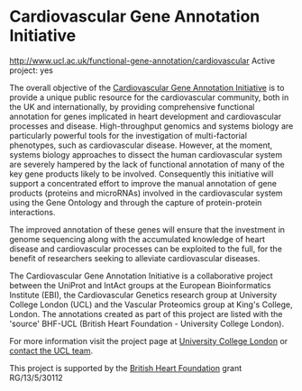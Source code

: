 # Cardiovascular Gene Annotation Initiative
http://www.ucl.ac.uk/functional-gene-annotation/cardiovascular
Active project: 
yes

The overall objective of the [Cardiovascular Gene Annotation Initiative](http://www.ucl.ac.uk/functional-gene-annotation/cardiovascular) is to provide a unique public resource for the cardiovascular community, both in the UK and internationally, by providing comprehensive functional annotation for genes implicated in heart development and cardiovascular processes and disease. High-throughput genomics and systems biology are particularly powerful tools for the investigation of multi-factorial phenotypes, such as cardiovascular disease. However, at the moment, systems biology approaches to dissect the human cardiovascular system are severely hampered by the lack of functional annotation of many of the key gene products likely to be involved. Consequently this initiative will support a concentrated effort to improve the manual annotation of gene products (proteins and microRNAs) involved in the cardiovascular system using the Gene Ontology and through the capture of protein-protein interactions.

The improved annotation of these genes will ensure that the investment in genome sequencing along with the accumulated knowledge of heart disease and cardiovascular processes can be exploited to the full, for the benefit of researchers seeking to alleviate cardiovascular diseases.

The Cardiovascular Gene Annotation Initiative is a collaborative project between the UniProt and IntAct groups at the European Bioinformatics Institute (EBI), the Cardiovascular Genetics research group at University College London (UCL) and the Vascular Proteomics group at King's College, London. The annotations created as part of this project are listed with the 'source' BHF-UCL (British Heart Foundation - University College London).

For more information visit the project page at [University College London](http://www.ucl.ac.uk/functional-gene-annotation/cardiovascular) or [contact the UCL team](mailto:goannotation@ucl.ac.uk).

This project is supported by the [British Heart Foundation](https://www.bhf.org.uk/) grant RG/13/5/30112
